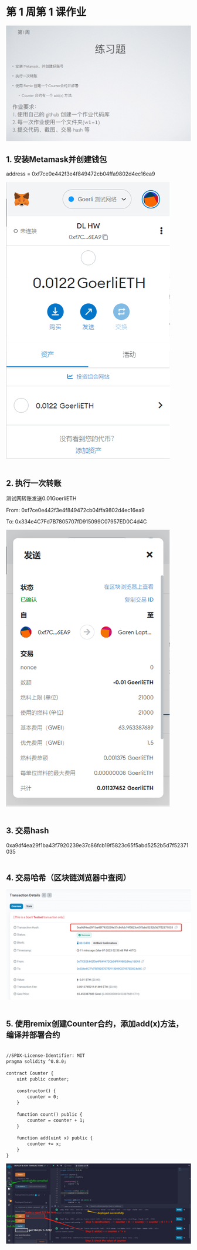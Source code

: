 # 第 1 周第 1 课作业
![w1-1](./IMG/Assignment_w1-1.png)
## 1. 安装Metamask并创建钱包<br>
address = 0xf7ce0e442f3e4f849472cb04ffa9802d4ec16ea9<br>

![w1-1](1_Screenshot_Metamask_Installed.png)<br><br>

## 2. 执行一次转账<br>

测试网转账发送0.01GoerliETH

From: 0xf7ce0e442f3e4f849472cb04ffa9802d4ec16ea9<br>

To: 0x334e4C7Fd7B7805707fD915099C07957ED0C4d4C<br>

![w1-1](2_Screenshot_Transfer_Metamask.png)<br><br>

## 3. 交易hash<br>

0xa9df4ea29f1ba43f7920239e37c86fcb19f5823c65f5abd5252b5d7f52371035<br><br>

## 4. 交易哈希（区块链浏览器中查阅）<br>

![w1-1](3_Screenshot_Transaction_Details.png)<br><br>

## 5. 使用remix创建Counter合约，添加add(x)方法，编译并部署合约<br>

``` solidity

//SPDX-License-Identifier: MIT
pragma solidity ^0.8.0;

contract Counter {
    uint public counter;

    constructor() {
        counter = 0;
    }

    function count() public {
        counter = counter + 1;
    }

    function add(uint x) public {
        counter += x;
    }
}
``` 


![w1-1](4_Screenshot_Contract_Comply&Deploy.png)<br><br>

